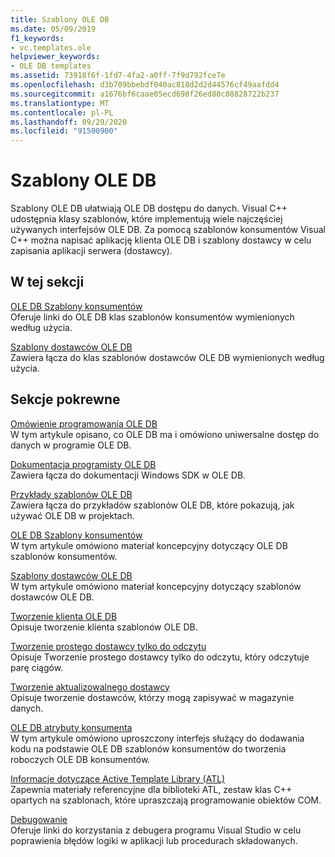 ```yaml
---
title: Szablony OLE DB
ms.date: 05/09/2019
f1_keywords:
- vc.templates.ole
helpviewer_keywords:
- OLE DB templates
ms.assetid: 73918f6f-1fd7-4fa2-a0ff-7f9d792fce7e
ms.openlocfilehash: d3b709bbebdf040ac818d2d2d44576cf49aafdd4
ms.sourcegitcommit: a1676bf6caae05ecd698f26ed80c08828722b237
ms.translationtype: MT
ms.contentlocale: pl-PL
ms.lasthandoff: 09/29/2020
ms.locfileid: "91500900"
---
```

# <a name="ole-db-templates"></a>Szablony OLE DB

Szablony OLE DB ułatwiają OLE DB dostępu do danych. Visual C++ udostępnia klasy szablonów, które implementują wiele najczęściej używanych interfejsów OLE DB. Za pomocą szablonów konsumentów Visual C++ można napisać aplikację klienta OLE DB i szablony dostawcy w celu zapisania aplikacji serwera (dostawcy).

## <a name="in-this-section"></a>W tej sekcji

[OLE DB Szablony konsumentów](../../data/oledb/ole-db-consumer-templates-reference.md)<br/>
Oferuje linki do OLE DB klas szablonów konsumentów wymienionych według użycia.

[Szablony dostawców OLE DB](../../data/oledb/ole-db-provider-templates-reference.md)<br/>
Zawiera łącza do klas szablonów dostawców OLE DB wymienionych według użycia.

## <a name="related-sections"></a>Sekcje pokrewne

[Omówienie programowania OLE DB](../../data/oledb/ole-db-programming-overview.md)<br/>
W tym artykule opisano, co OLE DB ma i omówiono uniwersalne dostęp do danych w programie OLE DB.

[Dokumentacja programisty OLE DB](/sql/connect/oledb/ole-db/oledb-driver-for-sql-server-programming)<br/>
Zawiera łącza do dokumentacji Windows SDK w OLE DB.

[Przykłady szablonów OLE DB](../../overview/visual-cpp-samples.md)<br/>
Zawiera łącza do przykładów szablonów OLE DB, które pokazują, jak używać OLE DB w projektach.

[OLE DB Szablony konsumentów](../../data/oledb/ole-db-consumer-templates-cpp.md)<br/>
W tym artykule omówiono materiał koncepcyjny dotyczący OLE DB szablonów konsumentów.

[Szablony dostawców OLE DB](../../data/oledb/ole-db-provider-templates-cpp.md)<br/>
W tym artykule omówiono materiał koncepcyjny dotyczący szablonów dostawców OLE DB.

[Tworzenie klienta OLE DB](../../data/oledb/creating-an-ole-db-consumer.md)<br/>
Opisuje tworzenie klienta szablonów OLE DB.

[Tworzenie prostego dostawcy tylko do odczytu](../../data/oledb/creating-a-simple-read-only-provider.md)<br/>
Opisuje Tworzenie prostego dostawcy tylko do odczytu, który odczytuje parę ciągów.

[Tworzenie aktualizowalnego dostawcy](../../data/oledb/creating-an-updatable-provider.md)<br/>
Opisuje tworzenie dostawców, którzy mogą zapisywać w magazynie danych.

[OLE DB atrybuty konsumenta](../../windows/attributes/ole-db-consumer-attributes.md)<br/>
W tym artykule omówiono uproszczony interfejs służący do dodawania kodu na podstawie OLE DB szablonów konsumentów do tworzenia roboczych OLE DB konsumentów.

[Informacje dotyczące Active Template Library (ATL)](../../atl/atl-com-desktop-components.md)<br/>
Zapewnia materiały referencyjne dla biblioteki ATL, zestaw klas C++ opartych na szablonach, które upraszczają programowanie obiektów COM.

[Debugowanie](/visualstudio/debugger/debugging-in-visual-studio)<br/>
Oferuje linki do korzystania z debugera programu Visual Studio w celu poprawienia błędów logiki w aplikacji lub procedurach składowanych.
